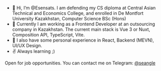- 👋 Hi, I’m @Esensats. I am defending my CS diploma at Central Asian Technical and Economics College, and enrolled in De Montfort University Kazakhstan, Computer Science BSc (Hons)
- 👀 Currently I am working as a Frontend Developer at an outsourcing company in Kazakhstan. The current main stack is Vue 3 or Nuxt, Composition API, TypeScript, Vite.
- 🌱 I also have some personal experience in React, Backend (MEVN), UI/UX Design.
- ✌ Always learning ;)

Open for job opportunities. You can contact me on Telegram: [@seangle](https://t.me/seangle)

<!---
Esensats/Esensats is a ✨ special ✨ repository because its `README.md` (this file) appears on your GitHub profile.
You can click the Preview link to take a look at your changes.
--->
